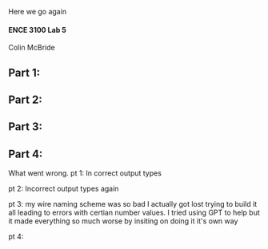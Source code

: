 Here we go again
#### ENCE 3100 Lab 5
Colin McBride
  
## Part 1:  
## Part 2: 
## Part 3:
## Part 4: 


What went wrong. 
pt 1: In correct output types 

pt 2: Incorrect output types again

pt 3: my wire naming scheme was so bad I actually got lost trying to build it all leading to errors with certian number values. I tried using GPT to help but it made everything so much worse by insiting on doing it it's own way 

pt 4: 
